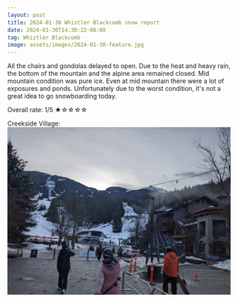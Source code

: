 ```yaml
---
layout: post
title: 2024-01-30 Whistler Blackcomb snow report
date: 2024-01-30T14:30:22-08:00
tag: Whistler Blackcomb
image: assets/images/2024-01-30-feature.jpg
---
```

All the chairs and gondolas delayed to open. Due to the heat and heavy rain, the bottom of the mountain and the alpine area remained closed. Mid mountain condition was pure ice. Even at mid mountain there were a lot of exposures and ponds. Unfortunately due to the worst condition, it's not a great idea to go snowboarding today.

Overall rate: 1/5 ★☆☆☆☆

Creekside Village:
![](/assets/images/2024-01-30-creekside-village.jpg)
